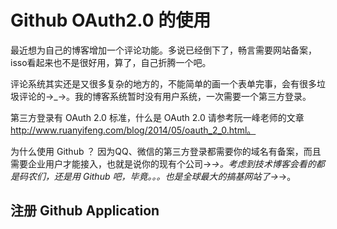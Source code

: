 # Github OAuth2.0 的使用

最近想为自己的博客增加一个评论功能。多说已经倒下了，畅言需要网站备案，isso看起来也不是很好用，算了，自己折腾一个吧。

评论系统其实还是又很多复杂的地方的，不能简单的画一个表单完事，会有很多垃圾评论的→_→。我的博客系统暂时没有用户系统，一次需要一个第三方登录。

第三方登录有 OAuth 2.0 标准，什么是 OAuth 2.0 请参考阮一峰老师的文章 <http://www.ruanyifeng.com/blog/2014/05/oauth_2_0.html。>

为什么使用 Github ？ 因为QQ、微信的第三方登录都需要你的域名有备案，而且需要企业用户才能接入，也就是说你的现有个公司→_→。考虑到技术博客会看的都是码农们，还是用 Github 吧，毕竟。。。也是全球最大的搞基网站了→_→。

## 注册 Github Application

